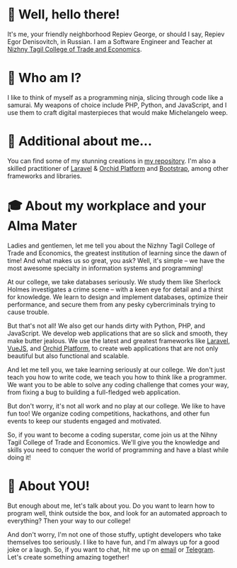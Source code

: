 # 👋 Well, hello there!
It's me, your friendly neighborhood Repiev George, or should I say, Repiev Egor Denisovitch, in Russian. I am a Software Engineer and Teacher at [Nizhny Tagil College of Trade and Economics](https://nttek.ru).

# 🥷 Who am I?
I like to think of myself as a programming ninja, slicing through code like a samurai. My weapons of choice include PHP, Python, and JavaScript, and I use them to craft digital masterpieces that would make Michelangelo weep.

# 💩 Additional about me...
You can find some of my stunning creations in [my repository](https://github.com/ega22a). I'm also a skilled practitioner of [Laravel](https://laravel.com) & [Orchid Platform](https://orchid.software) and [Bootstrap](https://getbootstrap.com), among other frameworks and libraries.

# 🎓 About my workplace and your Alma Mater

Ladies and gentlemen, let me tell you about the Nizhny Tagil College of Trade and Economics, the greatest institution of learning since the dawn of time! And what makes us so great, you ask? Well, it's simple – we have the most awesome specialty in information systems and programming!

At our college, we take databases seriously. We study them like Sherlock Holmes investigates a crime scene – with a keen eye for detail and a thirst for knowledge. We learn to design and implement databases, optimize their performance, and secure them from any pesky cybercriminals trying to cause trouble.

But that's not all! We also get our hands dirty with Python, PHP, and JavaScript. We develop web applications that are so slick and smooth, they make butter jealous. We use the latest and greatest frameworks like [Laravel](https://laravel.com), [VueJS](https://vuejs.org/), and [Orchid Platform](https://orchid.software), to create web applications that are not only beautiful but also functional and scalable.

And let me tell you, we take learning seriously at our college. We don't just teach you how to write code, we teach you how to think like a programmer. We want you to be able to solve any coding challenge that comes your way, from fixing a bug to building a full-fledged web application.

But don't worry, it's not all work and no play at our college. We like to have fun too! We organize coding competitions, hackathons, and other fun events to keep our students engaged and motivated.

So, if you want to become a coding superstar, come join us at the Nihny Tagil College of Trade and Economics. We'll give you the knowledge and skills you need to conquer the world of programming and have a blast while doing it!

# 🫵 About YOU!
But enough about me, let's talk about you. Do you want to learn how to program well, think outside the box, and look for an automated approach to everything? Then your way to our college!

And don't worry, I'm not one of those stuffy, uptight developers who take themselves too seriously. I like to have fun, and I'm always up for a good joke or a laugh. So, if you want to chat, hit me up on [email](mailto:egor.repiev@gmail.com) or [Telegram](https://ega22a.t.me). Let's create something amazing together!
